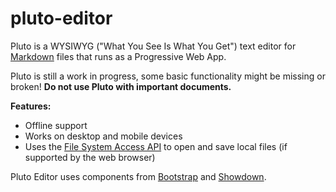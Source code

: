# pluto-editor

Pluto is a WYSIWYG ("What You See Is What You Get") text editor for [Markdown](https://en.wikipedia.org/wiki/Markdown) files that runs as a Progressive Web App.

Pluto is still a work in progress, some basic functionality might be missing or broken! **Do not use Pluto with important documents.**

**Features:**

* Offline support
* Works on desktop and mobile devices
* Uses the [File System Access API](https://developer.mozilla.org/en-US/docs/Web/API/File_System_Access_API) to open and save local files (if supported by the web browser)


Pluto Editor uses components from [Bootstrap](https://getbootstrap.com/) and [Showdown](http://www.showdownjs.com/).
